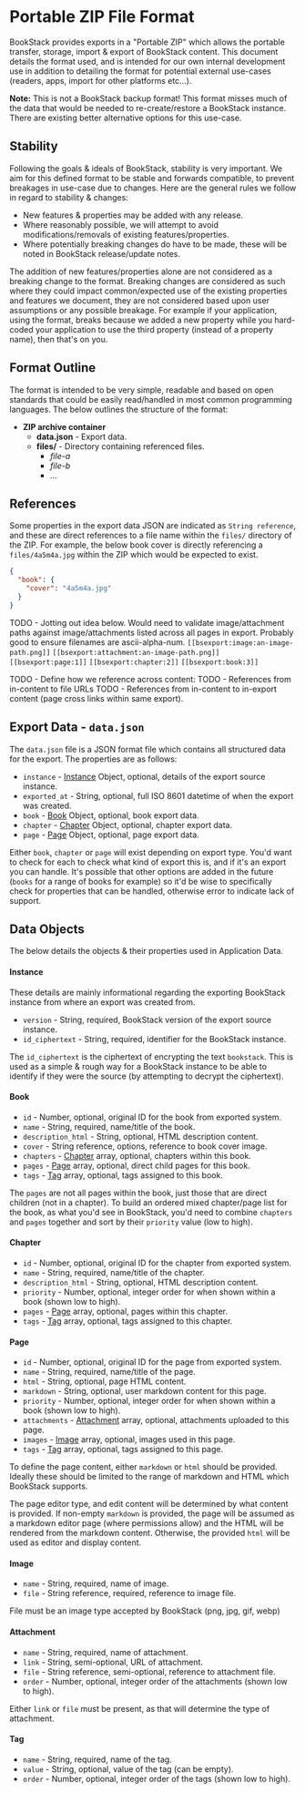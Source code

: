 # Portable ZIP File Format

BookStack provides exports in a "Portable ZIP" which allows the portable transfer, storage, import & export of BookStack content.
This document details the format used, and is intended for our own internal development use in addition to detailing the format for potential external use-cases (readers, apps, import for other platforms etc...).

**Note:** This is not a BookStack backup format! This format misses much of the data that would be needed to re-create/restore a BookStack instance. There are existing better alternative options for this use-case.

## Stability

Following the goals & ideals of BookStack, stability is very important. We aim for this defined format to be stable and forwards compatible, to prevent breakages in use-case due to changes. Here are the general rules we follow in regard to stability & changes:

- New features & properties may be added with any release.
- Where reasonably possible, we will attempt to avoid modifications/removals of existing features/properties.
- Where potentially breaking changes do have to be made, these will be noted in BookStack release/update notes.

The addition of new features/properties alone are not considered as a breaking change to the format. Breaking changes are considered as such where they could impact common/expected use of the existing properties and features we document, they are not considered based upon user assumptions or any possible breakage. For example if your application, using the format, breaks because we added a new property while you hard-coded your application to use the third property (instead of a property name), then that's on you.

## Format Outline

The format is intended to be very simple, readable and based on open standards that could be easily read/handled in most common programming languages.
The below outlines the structure of the format:

- **ZIP archive container**
   - **data.json** - Export data.
   - **files/** - Directory containing referenced files.
     - *file-a*
     - *file-b*
     - *...*

## References

Some properties in the export data JSON are indicated as `String reference`, and these are direct references to a file name within the `files/` directory of the ZIP. For example, the below book cover is directly referencing a `files/4a5m4a.jpg` within the ZIP which would be expected to exist.

```json
{
  "book": {
    "cover": "4a5m4a.jpg"
  }
}
```

TODO - Jotting out idea below.
Would need to validate image/attachment paths against image/attachments listed across all pages in export.
Probably good to ensure filenames are ascii-alpha-num.
`[[bsexport:image:an-image-path.png]]`
`[[bsexport:attachment:an-image-path.png]]`
`[[bsexport:page:1]]`
`[[bsexport:chapter:2]]`
`[[bsexport:book:3]]`

TODO - Define how we reference across content:
TODO - References from in-content to file URLs
TODO - References from in-content to in-export content (page cross links within same export).

## Export Data - `data.json`

The `data.json` file is a JSON format file which contains all structured data for the export. The properties are as follows:

- `instance` - [Instance](#instance) Object, optional, details of the export source instance.
- `exported_at` - String, optional, full ISO 8601 datetime of when the export was created.
- `book` - [Book](#book) Object, optional, book export data.
- `chapter` - [Chapter](#chapter) Object, optional, chapter export data.
- `page` - [Page](#page) Object, optional, page export data.

Either `book`, `chapter` or `page` will exist depending on export type. You'd want to check for each to check what kind of export this is, and if it's an export you can handle. It's possible that other options are added in the future (`books` for a range of books for example) so it'd be wise to specifically check for properties that can be handled, otherwise error to indicate lack of support.

## Data Objects

The below details the objects & their properties used in Application Data.

#### Instance

These details are mainly informational regarding the exporting BookStack instance from where an export was created from.

- `version` - String, required, BookStack version of the export source instance.
- `id_ciphertext` - String, required, identifier for the BookStack instance.

The `id_ciphertext` is the ciphertext of encrypting the text `bookstack`. This is used as a simple & rough way for a BookStack instance to be able to identify if they were the source (by attempting to decrypt the ciphertext).

#### Book

- `id` - Number, optional, original ID for the book from exported system.
- `name` - String, required, name/title of the book.
- `description_html` - String, optional, HTML description content.
- `cover` - String reference, options, reference to book cover image.
- `chapters` - [Chapter](#chapter) array, optional, chapters within this book.
- `pages` - [Page](#page) array, optional, direct child pages for this book.
- `tags` - [Tag](#tag) array, optional, tags assigned to this book.

The `pages` are not all pages within the book, just those that are direct children (not in a chapter). To build an ordered mixed chapter/page list for the book, as what you'd see in BookStack, you'd need to combine `chapters` and `pages` together and sort by their `priority` value (low to high).

#### Chapter

- `id` - Number, optional, original ID for the chapter from exported system.
- `name` - String, required, name/title of the chapter.
- `description_html` - String, optional, HTML description content.
- `priority` - Number, optional, integer order for when shown within a book (shown low to high).
- `pages` - [Page](#page) array, optional, pages within this chapter.
- `tags` - [Tag](#tag) array, optional, tags assigned to this chapter.

#### Page

- `id` - Number, optional, original ID for the page from exported system.
- `name` - String, required, name/title of the page.
- `html` - String, optional, page HTML content.
- `markdown` - String, optional, user markdown content for this page.
- `priority` - Number, optional, integer order for when shown within a book (shown low to high).
- `attachments` - [Attachment](#attachment) array, optional, attachments uploaded to this page.
- `images` - [Image](#image) array, optional, images used in this page.
- `tags` - [Tag](#tag) array, optional, tags assigned to this page.

To define the page content, either `markdown` or `html` should be provided. Ideally these should be limited to the range of markdown and HTML which BookStack supports.

The page editor type, and edit content will be determined by what content is provided. If non-empty `markdown` is provided, the page will be assumed as a markdown editor page (where permissions allow) and the HTML will be rendered from the markdown content. Otherwise, the provided `html` will be used as editor and display content.

#### Image

- `name` - String, required, name of image.
- `file` - String reference, required, reference to image file.

File must be an image type accepted by BookStack (png, jpg, gif, webp)

#### Attachment

- `name` - String, required, name of attachment.
- `link` - String, semi-optional, URL of attachment.
- `file` - String reference, semi-optional, reference to attachment file.
- `order` - Number, optional, integer order of the attachments (shown low to high).

Either `link` or `file` must be present, as that will determine the type of attachment. 

#### Tag

- `name` - String, required, name of the tag.
- `value` - String, optional, value of the tag (can be empty).
- `order` - Number, optional, integer order of the tags (shown low to high).